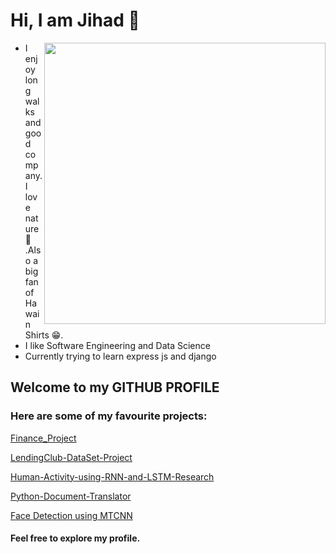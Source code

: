 
# Hi, I am Jihad 👋
<img align="right" height="auto" width="450px" src="https://i.gifer.com/3YDc.gif" />

* I enjoy long walks and good company. I love nature 🌳 .Also a big fan of Hawain Shirts 😁. 
* I like Software Engineering and Data Science
* Currently trying to learn express js and django 
## Welcome to my GITHUB PROFILE

### Here are some of my favourite projects: 
[Finance_Project](https://github.com/Jihad-R/Finance_Exploratory_Analysis_Project/blob/master/03-Finance%20Project.ipynb)

[LendingClub-DataSet-Project](https://github.com/Jihad-R/LendingClub-DataSet-Project/blob/master/LendingClub%20DataSet-Building%20a%20classification%20model%20using%20Keras%20API-Tensorflow.ipynb)

[Human-Activity-using-RNN-and-LSTM-Research](https://github.com/Jihad-R/Human-Activity-using-RNN-and-LSTM-Research-/blob/master/ML%20Group%202%20Project%20Report.pdf)

[Python-Document-Translator](https://github.com/Jihad-R/Python-Document-Translator-/blob/master/Translator.py) 

[Face Detection using MTCNN](https://github.com/Jihad-R/Face-Detection-Using-Deep-Learning-MTCNN-)
#### Feel free to explore my profile.
